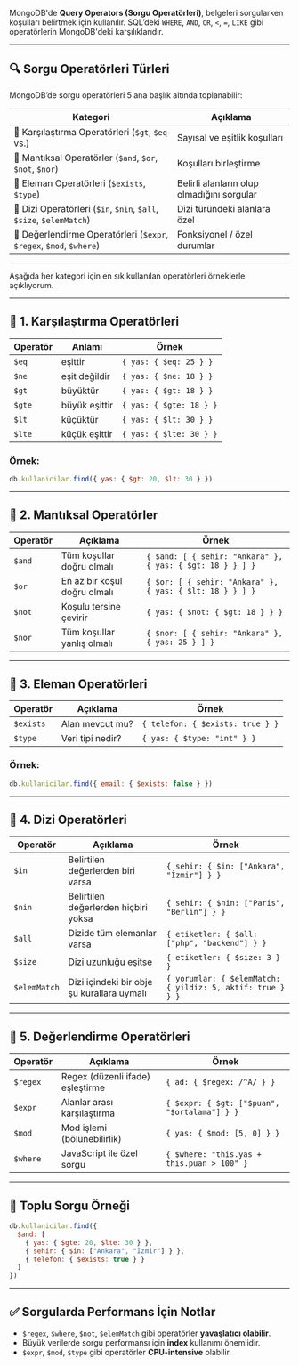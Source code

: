 
MongoDB'de **Query Operators (Sorgu Operatörleri)**, belgeleri sorgularken koşulları belirtmek için kullanılır. SQL’deki `WHERE`, `AND`, `OR`, `<`, `=`, `LIKE` gibi operatörlerin MongoDB'deki karşılıklarıdır.

---

## 🔍 Sorgu Operatörleri Türleri

MongoDB’de sorgu operatörleri 5 ana başlık altında toplanabilir:

| Kategori                                                            | Açıklama                                   |
| ------------------------------------------------------------------- | ------------------------------------------ |
| 🔹 Karşılaştırma Operatörleri (`$gt`, `$eq` vs.)                    | Sayısal ve eşitlik koşulları               |
| 🔹 Mantıksal Operatörler (`$and`, `$or`, `$not`, `$nor`)            | Koşulları birleştirme                      |
| 🔹 Eleman Operatörleri (`$exists`, `$type`)                         | Belirli alanların olup olmadığını sorgular |
| 🔹 Dizi Operatörleri (`$in`, `$nin`, `$all`, `$size`, `$elemMatch`) | Dizi türündeki alanlara özel               |
| 🔹 Değerlendirme Operatörleri (`$expr`, `$regex`, `$mod`, `$where`) | Fonksiyonel / özel durumlar                |

---

Aşağıda her kategori için en sık kullanılan operatörleri örneklerle açıklıyorum.

---

## 🔷 1. Karşılaştırma Operatörleri

| Operatör | Anlamı        | Örnek                   |
| -------- | ------------- | ----------------------- |
| `$eq`    | eşittir       | `{ yas: { $eq: 25 } }`  |
| `$ne`    | eşit değildir | `{ yas: { $ne: 18 } }`  |
| `$gt`    | büyüktür      | `{ yas: { $gt: 18 } }`  |
| `$gte`   | büyük eşittir | `{ yas: { $gte: 18 } }` |
| `$lt`    | küçüktür      | `{ yas: { $lt: 30 } }`  |
| `$lte`   | küçük eşittir | `{ yas: { $lte: 30 } }` |

### Örnek:

```js
db.kullanicilar.find({ yas: { $gt: 20, $lt: 30 } })
```

---

## 🔷 2. Mantıksal Operatörler

| Operatör | Açıklama                     | Örnek                                                     |
| -------- | ---------------------------- | --------------------------------------------------------- |
| `$and`   | Tüm koşullar doğru olmalı    | `{ $and: [ { sehir: "Ankara" }, { yas: { $gt: 18 } } ] }` |
| `$or`    | En az bir koşul doğru olmalı | `{ $or: [ { sehir: "Ankara" }, { yas: { $lt: 18 } } ] }`  |
| `$not`   | Koşulu tersine çevirir       | `{ yas: { $not: { $gt: 18 } } }`                          |
| `$nor`   | Tüm koşullar yanlış olmalı   | `{ $nor: [ { sehir: "Ankara" }, { yas: 25 } ] }`          |

---

## 🔷 3. Eleman Operatörleri

| Operatör  | Açıklama         | Örnek                            |
| --------- | ---------------- | -------------------------------- |
| `$exists` | Alan mevcut mu?  | `{ telefon: { $exists: true } }` |
| `$type`   | Veri tipi nedir? | `{ yas: { $type: "int" } }`      |

### Örnek:

```js
db.kullanicilar.find({ email: { $exists: false } })
```

---

## 🔷 4. Dizi Operatörleri

| Operatör     | Açıklama                                   | Örnek                                                      |
| ------------ | ------------------------------------------ | ---------------------------------------------------------- |
| `$in`        | Belirtilen değerlerden biri varsa          | `{ sehir: { $in: ["Ankara", "İzmir"] } }`                  |
| `$nin`       | Belirtilen değerlerden hiçbiri yoksa       | `{ sehir: { $nin: ["Paris", "Berlin"] } }`                 |
| `$all`       | Dizide tüm elemanlar varsa                 | `{ etiketler: { $all: ["php", "backend"] } }`              |
| `$size`      | Dizi uzunluğu eşitse                       | `{ etiketler: { $size: 3 } }`                              |
| `$elemMatch` | Dizi içindeki bir obje şu kurallara uymalı | `{ yorumlar: { $elemMatch: { yildiz: 5, aktif: true } } }` |

---

## 🔷 5. Değerlendirme Operatörleri

| Operatör | Açıklama                         | Örnek                                        |
| -------- | -------------------------------- | -------------------------------------------- |
| `$regex` | Regex (düzenli ifade) eşleştirme | `{ ad: { $regex: /^A/ } }`                   |
| `$expr`  | Alanlar arası karşılaştırma      | `{ $expr: { $gt: ["$puan", "$ortalama"] } }` |
| `$mod`   | Mod işlemi (bölünebilirlik)      | `{ yas: { $mod: [5, 0] } }`                  |
| `$where` | JavaScript ile özel sorgu        | `{ $where: "this.yas + this.puan > 100" }`   |

---

## 🎯 Toplu Sorgu Örneği

```js
db.kullanicilar.find({
  $and: [
    { yas: { $gte: 20, $lte: 30 } },
    { sehir: { $in: ["Ankara", "İzmir"] } },
    { telefon: { $exists: true } }
  ]
})
```

---

## ✅ Sorgularda Performans İçin Notlar

* `$regex`, `$where`, `$not`, `$elemMatch` gibi operatörler **yavaşlatıcı olabilir**.
* Büyük verilerde sorgu performansı için **index** kullanımı önemlidir.
* `$expr`, `$mod`, `$type` gibi operatörler **CPU-intensive** olabilir.
